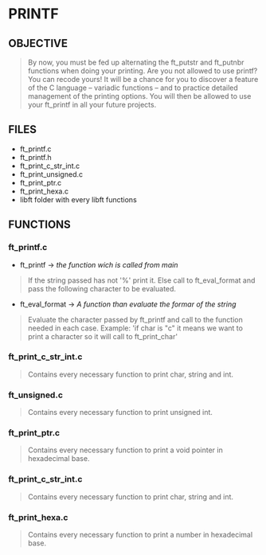 # PRINTF

## OBJECTIVE
> By now, you must be fed up alternating the ft_putstr and ft_putnbr
functions when doing your printing. Are you not allowed to use printf? You can recode
yours! It will be a chance for you to discover a feature of the C language – variadic
functions – and to practice detailed management of the printing options. You will then
be allowed to use your ft_printf in all your future projects.

## FILES

- ft_printf.c
- ft_printf.h
- ft_print_c_str_int.c
- ft_print_unsigned.c
- ft_print_ptr.c
- ft_print_hexa.c
- libft folder with every libft functions

## FUNCTIONS
### ft_printf.c
- ft_printf -> *the function wich is called from main*   
>If the string passed has not '%' print it. Else call to ft_eval_format and pass the following character to be evaluated.

- ft_eval_format -> *A function than evaluate the formar of the string*
>Evaluate the character passed by ft_printf and call to the function needed in each case. Example: 'if char is "c" it means we want to print a character so it will call to ft_print_char'

### ft_print_c_str_int.c
>Contains every necessary function to print char, string and int.

### ft_unsigned.c
>Contains every necessary function to print unsigned int.

### ft_print_ptr.c
>Contains every necessary function to print a void pointer in hexadecimal base.

### ft_print_c_str_int.c
>Contains every necessary function to print char, string and int.

### ft_print_hexa.c
>Contains every necessary function to print a number in hexadecimal base.
